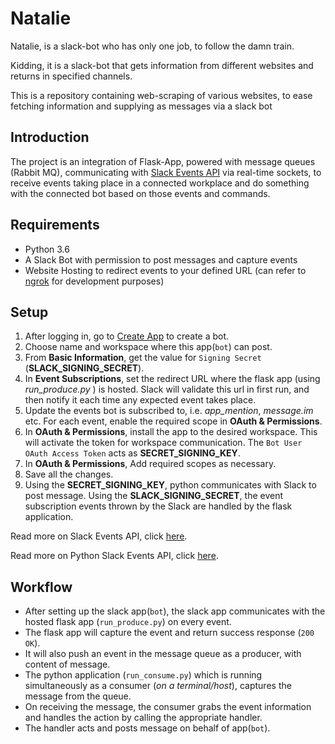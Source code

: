 # Natalie
Natalie, is a slack-bot who has only one job, to follow the damn train. 

Kidding, it is a slack-bot that gets information from different websites and returns in specified channels.

This is a repository containing web-scraping of various websites, to ease fetching information and supplying as messages via a slack bot

## Introduction
The project is an integration of Flask-App, powered with message queues (Rabbit MQ), communicating with [Slack Events API](https://api.slack.com/events-api) via real-time sockets, to receive
events taking place in a connected workplace and do something with the connected bot based on those events and commands.

## Requirements
- Python 3.6
- A Slack Bot with permission to post messages and capture events
- Website Hosting to redirect events to your defined URL (can refer to [ngrok](https://ngrok.com/) for development purposes)

## Setup
1. After logging in, go to [Create App](https://api.slack.com/apps?new_app=1) to create a bot.
2. Choose name and workspace where this app(`bot`) can post.
3. From **Basic Information**, get the value for `Signing Secret` (**SLACK_SIGNING_SECRET**).
4. In **Event Subscriptions**, set the redirect URL where the flask app
 (using *run_produce.py* ) is hosted. Slack will validate this url in first run, 
 and then notify it each time any expected event takes place.
5. Update the events bot is subscribed to, i.e. *app_mention*, *message.im* etc.
 For each event, enable the required scope in **OAuth & Permissions**.
6. In **OAuth & Permissions**, install the app to the desired workspace. 
 This will activate the token for workspace communication.
 The `Bot User OAuth Access Token` acts as **SECRET_SIGNING_KEY**.
7. In **OAuth & Permissions**, Add required scopes as necessary.
8. Save all the changes.
9. Using the **SECRET_SIGNING_KEY**, python communicates with Slack to post message.
 Using the **SLACK_SIGNING_SECRET**, the event subscription events thrown by the Slack
 are handled by the flask application.
 
Read more on Slack Events API, click [here](https://api.slack.com/events-api).

Read more on Python Slack Events API, click [here](https://github.com/slackapi/python-slack-events-api).

## Workflow
* After setting up the slack app(`bot`), the slack app communicates 
with the hosted flask app (`run_produce.py`) on every event.
* The flask app will capture the event and return success response (`200 OK`).
* It will also push an event in the message queue as a producer, 
 with content of message.
* The python application (`run_consume.py`) which is running simultaneously
 as a consumer (*on a terminal/host*), captures the message from the queue.
* On receiving the message, the consumer grabs the event information and 
 handles the action by calling the appropriate handler.
* The handler acts and posts message on behalf of app(`bot`).
